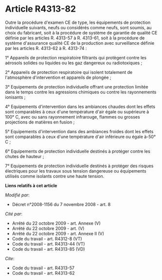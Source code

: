 # Article R4313-82

Outre la procédure d'examen CE de type, les équipements de protection individuelle suivants, neufs ou considérés comme neufs,
sont soumis, au choix du fabricant, soit à la procédure de système de garantie de qualité CE définie par les articles R.
4313-57 à R. 4313-61, soit à la procédure de système d'assurance qualité CE de la production avec surveillance définie par
les articles R. 4313-62 à R. 4313-74 : 

1° Appareils de protection respiratoire filtrants qui protègent contre les aérosols solides ou liquides ou les gaz dangereux
ou radiotoxiques ; 

2° Appareils de protection respiratoire qui isolent totalement de l'atmosphère d'intervention et appareils de plongée ; 

3° Equipements de protection individuelle offrant une protection limitée dans le temps contre les agressions chimiques ou
contre les rayonnements ionisants ; 

4° Equipements d'intervention dans les ambiances chaudes dont les effets sont comparables à ceux d'une température d'air
égale ou supérieure à 100° C, avec ou sans rayonnement infrarouge, flammes ou grosses projections de matières en fusion ; 

5° Equipements d'intervention dans des ambiances froides dont les effets sont comparables à ceux d'une température d'air
inférieure ou égale à-50° C ; 

6° Equipements de protection individuelle destinés à protéger contre les chutes de hauteur ; 

7° Equipements de protection individuelle destinés à protéger des risques électriques pour les travaux sous tension
dangereuse ou équipements utilisés comme isolants contre une haute tension.

**Liens relatifs à cet article**

_Modifié par_:

  - Décret n°2008-1156 du 7 novembre 2008 - art. 8

_Cité par_:

  - Arrêté du 22 octobre 2009 - art. Annexe (V)
  - Arrêté du 22 octobre 2009 - art. (V)
  - Arrêté du 22 octobre 2009 - art. Annexe II (V)
  - Code du travail - art. R4312-8 (VT)
  - Code du travail - art. R4313-44 (VT)
  - Code du travail - art. R4313-85 (VD)

_Cite_:

  - Code du travail - art. R4313-57
  - Code du travail - art. R4313-62
